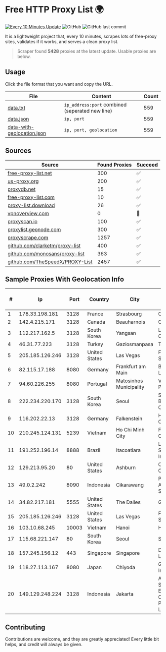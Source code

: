 
# Free HTTP Proxy List 🌍

[![Every 10 Minutes Update](https://github.com/mertguvencli/http-proxy-list/actions/workflows/main.yml/badge.svg?branch=main)](https://github.com/mertguvencli/http-proxy-list/actions/workflows/main.yml)
![GitHub](https://img.shields.io/github/license/mertguvencli/http-proxy-list)
![GitHub last commit](https://img.shields.io/github/last-commit/mertguvencli/http-proxy-list)

It is a lightweight project that, every 10 minutes, scrapes lots of free-proxy sites, validates if it works, and serves a clean proxy list.


> Scraper found **5428** proxies at the latest update. Usable proxies are below.

## Usage

Click the file format that you want and copy the URL.


|File|Content|Count|
|----|-------|-----|
|[data.txt](https://raw.githubusercontent.com/mertguvencli/http-proxy-list/main/proxy-list/data.txt)|`ip_address:port` combined (seperated new line)|559|
|[data.json](https://raw.githubusercontent.com/mertguvencli/http-proxy-list/main/proxy-list/data.json)|`ip, port`|559|
|[data-with-geolocation.json](https://raw.githubusercontent.com/mertguvencli/http-proxy-list/main/proxy-list/data-with-geolocation.json)|`ip, port, geolocation`|559|

## Sources

|Source|Found Proxies|Succeed|
|------|-------------|-------|
|[free-proxy-list.net](https://free-proxy-list.net)|300|✅|
|[us-proxy.org](https://www.us-proxy.org)|200|✅|
|[proxydb.net](http://proxydb.net)|15|✅|
|[free-proxy-list.com](https://free-proxy-list.com/?page=&port=&type%5B%5D=http&type%5B%5D=https&up_time=0&search=Search)|10|✅|
|[proxy-list.download](https://www.proxy-list.download/HTTP)|26|✅|
|[vpnoverview.com](https://vpnoverview.com/privacy/anonymous-browsing/free-proxy-servers)|0|🚫|
|[proxyscan.io](https://www.proxyscan.io)|100|✅|
|[proxylist.geonode.com](https://proxylist.geonode.com/api/proxy-list?limit=300&page=1&sort_by=lastChecked&sort_type=desc&protocols=http,https)|300|✅|
|[proxyscrape.com](https://api.proxyscrape.com/v2/?request=displayproxies&protocol=http&timeout=10000&country=all&ssl=all&anonymity=all)|1257|✅|
|[github.com/clarketm/proxy-list](https://raw.githubusercontent.com/clarketm/proxy-list/master/proxy-list-raw.txt)|400|✅|
|[github.com/monosans/proxy-list](https://raw.githubusercontent.com/monosans/proxy-list/main/proxies/http.txt)|363|✅|
|[github.com/TheSpeedX/PROXY-List](https://raw.githubusercontent.com/TheSpeedX/PROXY-List/master/http.txt)|2457|✅|


## Sample Proxies With Geolocation Info

|#|Ip|Port|Country|City|Internet Service Provider|
|-|--|----|-------|----|-------------------------|
|1|178.33.198.181|3128|France|Strasbourg|OVH SAS|
|2|142.4.215.171|3128|Canada|Beauharnois|OVH SAS|
|3|112.217.162.5|3128|South Korea|Yangsan|LG DACOM Corporation|
|4|46.31.77.223|3128|Turkey|Gaziosmanpasa|Talha Bogaz|
|5|205.185.126.246|3128|United States|Las Vegas|FranTech Solutions|
|6|82.115.17.188|8080|Germany|Frankfurt am Main|BitCommand LLC|
|7|94.60.226.255|8080|Portugal|Matosinhos Municipality|Vodafone Portugal|
|8|222.234.220.170|3128|South Korea|Seoul|SK Broadband Co Ltd|
|9|116.202.22.13|3128|Germany|Falkenstein|Hetzner Online GmbH|
|10|210.245.124.131|5239|Vietnam|Ho Chi Minh City|FPT Telecom Company|
|11|191.252.196.14|8888|Brazil|Itacoatiara|Locaweb Serviços de Internet S/A|
|12|129.213.95.20|80|United States|Ashburn|Oracle Corporation|
|13|49.0.2.242|8090|Indonesia|Cikarawang|PT Usaha Adi Sanggoro|
|14|34.82.217.181|5555|United States|The Dalles|Google LLC|
|15|205.185.126.246|3128|United States|Las Vegas|FranTech Solutions|
|16|103.10.68.245|10003|Vietnam|Hanoi|HVC|
|17|115.68.221.147|80|South Korea|Seoul|SMILESERV|
|18|157.245.156.12|443|Singapore|Singapore|DigitalOcean, LLC|
|19|118.27.113.167|8080|Japan|Chiyoda|GMO Internet, Inc.|
|20|149.129.248.224|3128|Indonesia|Jakarta|Alibaba.com Singapore E-Commerce Private Limited|



## Contributing

Contributions are welcome, and they are greatly appreciated! Every
little bit helps, and credit will always be given.

